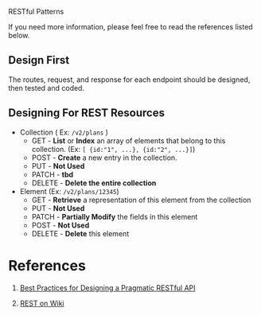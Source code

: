 RESTful Patterns

If you need more information, please feel free to read the references listed below.


## Design First
The routes, request, and response for each endpoint should be designed, then tested and coded.

## Designing For REST Resources
+ Collection ( Ex: `/v2/plans` )
	- GET - **List** or **Index** an array of elements that belong to this collection. (Ex: `[ {id:"1", ...}, {id:"2", ...}]`)
	- POST - **Create** a new entry in the collection. 
	- PUT - **Not Used** 
	- PATCH - **tbd**
	- DELETE - **Delete the entire collection**
+ Element (Ex: `/v2/plans/12345`)
	- GET - **Retrieve** a representation of this element from the collection
	- PUT - **Not Used**
	- PATCH - **Partially Modify** the fields in this element
	- POST - **Not Used**
	- DELETE - **Delete** this element

# References

1) [Best Practices for Designing a Pragmatic RESTful API](http://www.vinaysahni.com/best-practices-for-a-pragmatic-restful-api)

2) [REST on Wiki](https://en.wikipedia.org/wiki/Representational_state_transfer)

